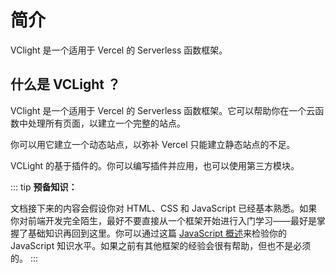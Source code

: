 # 简介

VClight 是一个适用于 Vercel 的 Serverless 函数框架。

## 什么是 VCLight ？

VClight 是一个适用于 Vercel 的 Serverless 函数框架。它可以帮助你在一个云函数中处理所有页面，以建立一个完整的站点。 

你可以用它建立一个动态站点，以弥补 Vercel 只能建立静态站点的不足。

VCLight 的基于插件的。你可以编写插件并应用，也可以使用第三方模块。

::: tip
**预备知识：**

文档接下来的内容会假设你对 HTML、CSS 和 JavaScript 已经基本熟悉。如果你对前端开发完全陌生，最好不要直接从一个框架开始进行入门学习——最好是掌握了基础知识再回到这里。你可以通过这篇 [JavaScript 概述](https://developer.mozilla.org/zh-CN/docs/Web/JavaScript/A_re-introduction_to_JavaScript)来检验你的 JavaScript 知识水平。如果之前有其他框架的经验会很有帮助，但也不是必须的。
:::
